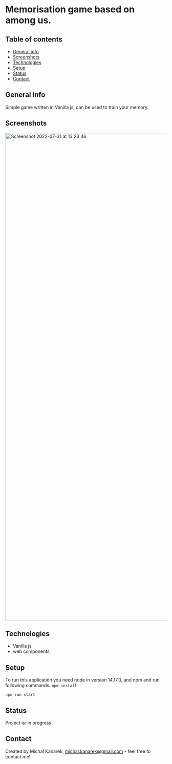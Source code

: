 # Memorisation game based on among us.

## Table of contents
* [General info](#general-info)
* [Screenshots](#screenshots)
* [Technologies](#technologies)
* [Setup](#setup)
* [Status](#status)
* [Contact](#contact)

## General info
Simple game written in Vanilla js,  can be used to train your memory.

## Screenshots

<img width="1522" alt="Screenshot 2022-07-31 at 13 23 46" src="https://user-images.githubusercontent.com/48183320/182023972-feae48b5-530c-4a99-bac6-d223d94201f1.png">

## Technologies
* Vanilla js
* web components


## Setup
To run this application you need node in version 14.17.0, and npm and run following commands.
`npm install`

`npm run start`

## Status
Project is: in progress


## Contact
Created by Michał Kanarek, michal.kanarek@gmail.com - feel free to contact me!
